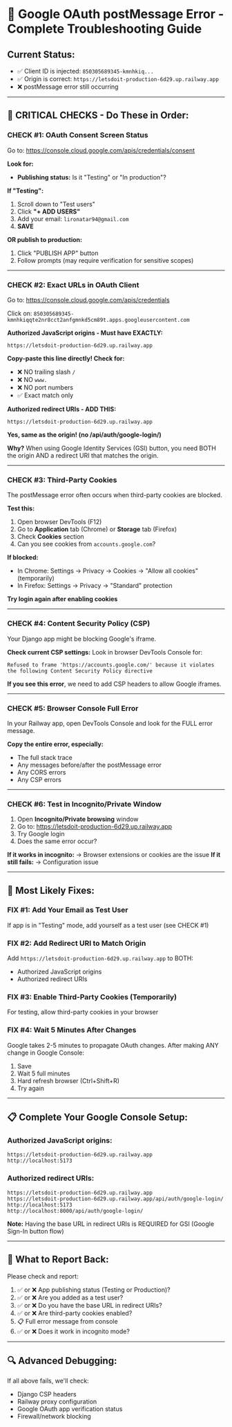 # 🔴 Google OAuth postMessage Error - Complete Troubleshooting Guide

## Current Status:
- ✅ Client ID is injected: `850305689345-kmnhkiq...`
- ✅ Origin is correct: `https://letsdoit-production-6d29.up.railway.app`
- ❌ postMessage error still occurring

---

## 🎯 **CRITICAL CHECKS - Do These in Order:**

### **CHECK #1: OAuth Consent Screen Status**
Go to: https://console.cloud.google.com/apis/credentials/consent

**Look for:**
- **Publishing status:** Is it "Testing" or "In production"?

**If "Testing":**
1. Scroll down to "Test users"
2. Click **"+ ADD USERS"**
3. Add your email: `lironatar94@gmail.com`
4. **SAVE**

**OR publish to production:**
1. Click "PUBLISH APP" button
2. Follow prompts (may require verification for sensitive scopes)

---

### **CHECK #2: Exact URLs in OAuth Client**
Go to: https://console.cloud.google.com/apis/credentials

Click on: `850305689345-kmnhkiqqte2nr8cct2anfgmnkd5cm89t.apps.googleusercontent.com`

**Authorized JavaScript origins - Must have EXACTLY:**
```
https://letsdoit-production-6d29.up.railway.app
```
**Copy-paste this line directly! Check for:**
- ❌ NO trailing slash `/`
- ❌ NO `www.`
- ❌ NO port numbers
- ✅ Exact match only

**Authorized redirect URIs - ADD THIS:**
```
https://letsdoit-production-6d29.up.railway.app
```
**Yes, same as the origin! (no /api/auth/google-login/)**

**Why?** When using Google Identity Services (GSI) button, you need BOTH the origin AND a redirect URI that matches the origin.

---

### **CHECK #3: Third-Party Cookies**
The postMessage error often occurs when third-party cookies are blocked.

**Test this:**
1. Open browser DevTools (F12)
2. Go to **Application** tab (Chrome) or **Storage** tab (Firefox)
3. Check **Cookies** section
4. Can you see cookies from `accounts.google.com`?

**If blocked:**
- In Chrome: Settings → Privacy → Cookies → "Allow all cookies" (temporarily)
- In Firefox: Settings → Privacy → "Standard" protection

**Try login again after enabling cookies**

---

### **CHECK #4: Content Security Policy (CSP)**
Your Django app might be blocking Google's iframe.

**Check current CSP settings:**
Look in browser DevTools Console for:
```
Refused to frame 'https://accounts.google.com/' because it violates the following Content Security Policy directive
```

**If you see this error**, we need to add CSP headers to allow Google iframes.

---

### **CHECK #5: Browser Console Full Error**
In your Railway app, open DevTools Console and look for the FULL error message.

**Copy the entire error, especially:**
- The full stack trace
- Any messages before/after the postMessage error
- Any CORS errors
- Any CSP errors

---

### **CHECK #6: Test in Incognito/Private Window**
1. Open **Incognito/Private browsing** window
2. Go to: https://letsdoit-production-6d29.up.railway.app
3. Try Google login
4. Does the same error occur?

**If it works in incognito:** → Browser extensions or cookies are the issue
**If it still fails:** → Configuration issue

---

## 🔧 **Most Likely Fixes:**

### **FIX #1: Add Your Email as Test User**
If app is in "Testing" mode, add yourself as a test user (see CHECK #1)

### **FIX #2: Add Redirect URI to Match Origin**
Add `https://letsdoit-production-6d29.up.railway.app` to BOTH:
- Authorized JavaScript origins
- Authorized redirect URIs

### **FIX #3: Enable Third-Party Cookies (Temporarily)**
For testing, allow third-party cookies in your browser

### **FIX #4: Wait 5 Minutes After Changes**
Google takes 2-5 minutes to propagate OAuth changes. After making ANY change in Google Console:
1. Save
2. Wait 5 full minutes
3. Hard refresh browser (Ctrl+Shift+R)
4. Try again

---

## 📋 **Complete Your Google Console Setup:**

### **Authorized JavaScript origins:**
```
https://letsdoit-production-6d29.up.railway.app
http://localhost:5173
```

### **Authorized redirect URIs:**
```
https://letsdoit-production-6d29.up.railway.app
https://letsdoit-production-6d29.up.railway.app/api/auth/google-login/
http://localhost:5173
http://localhost:8000/api/auth/google-login/
```

**Note:** Having the base URL in redirect URIs is REQUIRED for GSI (Google Sign-In button flow)

---

## 🎯 **What to Report Back:**

Please check and report:
1. ✅ or ❌ App publishing status (Testing or Production)?
2. ✅ or ❌ Are you added as a test user?
3. ✅ or ❌ Do you have the base URL in redirect URIs?
4. ✅ or ❌ Are third-party cookies enabled?
5. 📋 Full error message from console
6. ✅ or ❌ Does it work in incognito mode?

---

## 🔍 **Advanced Debugging:**

If all above fails, we'll check:
- Django CSP headers
- Railway proxy configuration
- Google OAuth app verification status
- Firewall/network blocking



